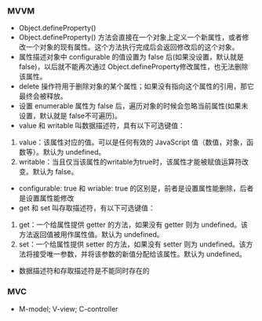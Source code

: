 ### MVVM
- Object.defineProperty()
- Object.defineProperty() 方法会直接在一个对象上定义一个新属性，或者修改一个对象的现有属性。这个方法执行完成后会返回修改后的这个对象。
- 属性描述对象中 configurable 的值设置为 false 后(如果没设置，默认就是 false)，以后就不能再次通过 Object.defineProperty修改属性，也无法删除该属性。
- delete 操作符用于删除对象的某个属性；如果没有指向这个属性的引用，那它最终会被释放。
- 设置 enumerable 属性为 false 后，遍历对象的时候会忽略当前属性(如果未设置，默认就是 false不可遍历)。
- value 和 writable 叫数据描述符，具有以下可选键值：
1. value：该属性对应的值。可以是任何有效的 JavaScript 值（数值，对象，函数等）。默认为 undefined。
2. writable：当且仅当该属性的writable为true时，该属性才能被赋值运算符改变。默认为 false。
- configurable: true 和 wriable: true 的区别是，前者是设置属性能删除，后者是设置属性能修改
- get 和 set 叫存取描述符，有以下可选键值：
1. get：一个给属性提供 getter 的方法，如果没有 getter 则为 undefined。该方法返回值被用作属性值。默认为 undefined。
2. set：一个给属性提供 setter 的方法，如果没有 setter 则为 undefined。该方法将接受唯一参数，并将该参数的新值分配给该属性。默认为 undefined。
- 数据描述符和存取描述符是不能同时存在的
### MVC
- M-model; V-view; C-controller

